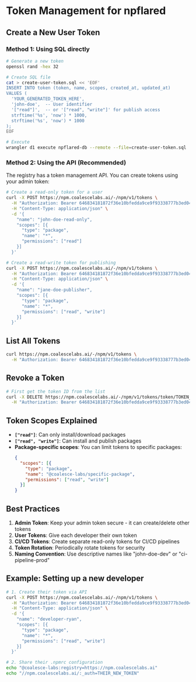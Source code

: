 # Token Management for npflared

## Create a New User Token

### Method 1: Using SQL directly

```bash
# Generate a new token
openssl rand -hex 32

# Create SQL file
cat > create-user-token.sql << 'EOF'
INSERT INTO token (token, name, scopes, created_at, updated_at) 
VALUES (
  'YOUR_GENERATED_TOKEN_HERE',
  'john-doe',  -- User identifier
  '["read"]',  -- or '["read", "write"]' for publish access
  strftime('%s', 'now') * 1000,
  strftime('%s', 'now') * 1000
);
EOF

# Execute
wrangler d1 execute npflared-db --remote --file=create-user-token.sql
```

### Method 2: Using the API (Recommended)

The registry has a token management API. You can create tokens using your admin token:

```bash
# Create a read-only token for a user
curl -X POST https://npm.coalescelabs.ai/-/npm/v1/tokens \
  -H "Authorization: Bearer 646834181872f36e10bfedda9ce9f93338777b3ed04ff671e921059104c03ab1" \
  -H "Content-Type: application/json" \
  -d '{
    "name": "john-doe-read-only",
    "scopes": [{
      "type": "package",
      "name": "*",
      "permissions": ["read"]
    }]
  }'

# Create a read-write token for publishing
curl -X POST https://npm.coalescelabs.ai/-/npm/v1/tokens \
  -H "Authorization: Bearer 646834181872f36e10bfedda9ce9f93338777b3ed04ff671e921059104c03ab1" \
  -H "Content-Type: application/json" \
  -d '{
    "name": "jane-doe-publisher",
    "scopes": [{
      "type": "package", 
      "name": "*",
      "permissions": ["read", "write"]
    }]
  }'
```

## List All Tokens

```bash
curl https://npm.coalescelabs.ai/-/npm/v1/tokens \
  -H "Authorization: Bearer 646834181872f36e10bfedda9ce9f93338777b3ed04ff671e921059104c03ab1"
```

## Revoke a Token

```bash
# First get the token ID from the list
curl -X DELETE https://npm.coalescelabs.ai/-/npm/v1/tokens/token/TOKEN_TO_REVOKE \
  -H "Authorization: Bearer 646834181872f36e10bfedda9ce9f93338777b3ed04ff671e921059104c03ab1"
```

## Token Scopes Explained

- **`["read"]`**: Can only install/download packages
- **`["read", "write"]`**: Can install and publish packages
- **Package-specific scopes**: You can limit tokens to specific packages:
  ```json
  {
    "scopes": [{
      "type": "package",
      "name": "@coalesce-labs/specific-package",
      "permissions": ["read", "write"]
    }]
  }
  ```

## Best Practices

1. **Admin Token**: Keep your admin token secure - it can create/delete other tokens
2. **User Tokens**: Give each developer their own token
3. **CI/CD Tokens**: Create separate read-only tokens for CI/CD pipelines
4. **Token Rotation**: Periodically rotate tokens for security
5. **Naming Convention**: Use descriptive names like "john-doe-dev" or "ci-pipeline-prod"

## Example: Setting up a new developer

```bash
# 1. Create their token via API
curl -X POST https://npm.coalescelabs.ai/-/npm/v1/tokens \
  -H "Authorization: Bearer 646834181872f36e10bfedda9ce9f93338777b3ed04ff671e921059104c03ab1" \
  -H "Content-Type: application/json" \
  -d '{
    "name": "developer-ryan",
    "scopes": [{
      "type": "package",
      "name": "*", 
      "permissions": ["read", "write"]
    }]
  }'

# 2. Share their .npmrc configuration
echo "@coalesce-labs:registry=https://npm.coalescelabs.ai"
echo "//npm.coalescelabs.ai/:_auth=THEIR_NEW_TOKEN"
```